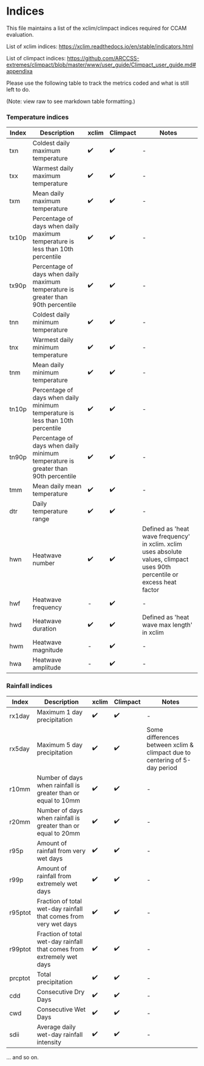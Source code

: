 # Indices

This file maintains a list of the xclim/climpact indices required for CCAM evaluation.

List of xclim indices: https://xclim.readthedocs.io/en/stable/indicators.html

List of climpact indices: https://github.com/ARCCSS-extremes/climpact/blob/master/www/user_guide/Climpact_user_guide.md#appendixa

Please use the following table to track the metrics coded and what is still left to do.

(Note: view raw to see markdown table formatting.)

### Temperature indices
| Index | Description | xclim | Climpact | Notes |
| - | - | - | - | - |
| txn | Coldest daily maximum temperature | :heavy_check_mark: | :heavy_check_mark: | - |
| txx | Warmest daily maximum temperature | :heavy_check_mark: | :heavy_check_mark: | - |
| txm | Mean daily maximum temperature | :heavy_check_mark: | :heavy_check_mark: | - |
| tx10p | Percentage of days when daily maximum temperature is less than 10th percentile | :heavy_check_mark: | :heavy_check_mark: | - |
| tx90p | Percentage of days when daily maximum temperature is greater than 90th percentile | :heavy_check_mark: | :heavy_check_mark: | - |
| tnn | Coldest daily minimum temperature | :heavy_check_mark: | :heavy_check_mark: | - |
| tnx | Warmest daily minimum temperature | :heavy_check_mark: | :heavy_check_mark: | - |
| tnm | Mean daily minimum temperature | :heavy_check_mark: | :heavy_check_mark: | - |
| tn10p | Percentage of days when daily minimum temperature is less than 10th percentile | :heavy_check_mark: | :heavy_check_mark: | - |
| tn90p | Percentage of days when daily minimum temperature is greater than 90th percentile | :heavy_check_mark: | :heavy_check_mark: | - |
| tmm | Mean daily mean temperature | :heavy_check_mark: | :heavy_check_mark: | - |
| dtr | Daily temperature range | :heavy_check_mark: | :heavy_check_mark: | - |
| hwn | Heatwave number | :heavy_check_mark: | :heavy_check_mark: | Defined as 'heat wave frequency' in xclim. xclim uses absolute values, climpact uses 90th percentile or excess heat factor |
| hwf | Heatwave frequency | - | :heavy_check_mark: | - |
| hwd | Heatwave duration | :heavy_check_mark: | :heavy_check_mark: | Defined as 'heat wave max length' in xclim |
| hwm | Heatwave magnitude | - | :heavy_check_mark: | - |
| hwa | Heatwave amplitude | - | :heavy_check_mark: | - |

### Rainfall indices
| Index | Description | xclim | Climpact | Notes |
| - | - | - | - | - |
| rx1day | Maximum 1 day precipitation | :heavy_check_mark: | :heavy_check_mark: | - |
| rx5day | Maximum 5 day precipitation | :heavy_check_mark: | :heavy_check_mark: | Some differences between xclim & climpact due to centering of 5-day period |
| r10mm | Number of days when rainfall is greater than or equal to 10mm | :heavy_check_mark: | :heavy_check_mark: | - |
| r20mm | Number of days when rainfall is greater than or equal to 20mm | :heavy_check_mark: | :heavy_check_mark: | - |
| r95p | Amount of rainfall from very wet days  | :heavy_check_mark: | :heavy_check_mark: | - |
| r99p | Amount of rainfall from extremely wet days  | :heavy_check_mark: | :heavy_check_mark: | - |
| r95ptot | Fraction of total wet-day rainfall that comes from very wet days | :heavy_check_mark: | :heavy_check_mark: | - |
| r99ptot | Fraction of total wet-day rainfall that comes from extremely wet days | :heavy_check_mark: | :heavy_check_mark: | - |
| prcptot | Total precipitation | :heavy_check_mark: | :heavy_check_mark: | - |
| cdd | Consecutive Dry Days | :heavy_check_mark: | :heavy_check_mark: | - |
| cwd | Consecutive Wet Days | :heavy_check_mark: | :heavy_check_mark: | - |
| sdii | Average daily wet-day rainfall intensity | :heavy_check_mark: | :heavy_check_mark: | - |

... and so on.
